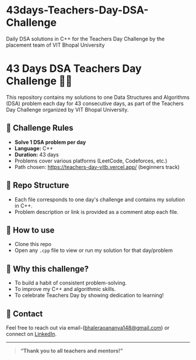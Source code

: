 # 43days-Teachers-Day-DSA-Challenge
Daily DSA solutions in C++ for the Teachers Day Challenge by the placement team of VIT Bhopal University
# 43 Days DSA Teachers Day Challenge 👨‍🏫

This repository contains my solutions to one Data Structures and Algorithms (DSA) problem each day for 43 consecutive days, as part of the Teachers Day Challenge organized by VIT Bhopal University.

## 📅 Challenge Rules
- **Solve 1 DSA problem per day**
- **Language:** C++
- **Duration:** 43 days
- Problems cover various platforms (LeetCode, Codeforces, etc.)
- Path chosen: https://teachers-day-vitb.vercel.app/ (beginners track)

## 📂 Repo Structure

- Each file corresponds to one day's challenge and contains my solution in C++.
- Problem description or link is provided as a comment atop each file.

## 📝 How to use

- Clone this repo
- Open any `.cpp` file to view or run my solution for that day/problem

## 🌟 Why this challenge?

- To build a habit of consistent problem-solving.
- To improve my C++ and algorithmic skills.
- To celebrate Teachers Day by showing dedication to learning!

## 📧 Contact

Feel free to reach out via email-(bhaleraoananya148@gmail.com) or connect on [LinkedIn](www.linkedin.com/in/ananya-bhalerao-16511628a).

---

> **“Thank you to all teachers and mentors!”**
